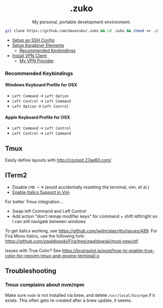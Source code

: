 <div align="center">
  <h1>.zuko</h1>
  <p>My personal, portable development environment.</p>
</div>

```sh
git clone https://github.com/davezuko/.zuko && cd .zuko && chmod +x ./make.sh && ./make.sh
```

* [Setup an SSH Config](http://nerderati.com/2011/03/17/simplify-your-life-with-an-ssh-config-file/)
* [Setup Karabiner Elements](https://pqrs.org/osx/karabiner/)
  * [Recommended Keybindings](#recommended-keybindings)
* [Install VPN Client](https://www.sparklabs.com/viscosity)
  * [My VPN Provider](https://www.privateinternetaccess.com)

### Recommended Keybindings

#### Windows Keyboard Profile for OSX
* `Left Command` -> `Left Option`
* `Left Control` -> `Left Command`
* `Left Option`  -> `Left Control`

#### Apple Keyboard Profile for OSX
* `Left Command` -> `Left Control`
* `Left Control` -> `Left Command`

## Tmux

Easily define layouts with http://cockpit.27ae60.com/

## ITerm2
* Disable `CMD + R` (avoid accidentally resetting the terminal, vim, et al.)
* [Enable Italics Support in Vim](https://alexpearce.me/2014/05/italics-in-iterm2-vim-tmux/)

For better Tmux integration...
* Swap left Command and Left Control
* Add action "don't remap modifier keys" for command + shift left/right so I can still navigate between windows

To get italics working, see https://github.com/jwilm/alacritty/issues/489. For Fira Mono italics, use the following fork: https://github.com/zwaldowski/Fira/tree/zwaldowski/mod-new/otf.

Issues with True Color? See https://bruinsslot.jp/post/how-to-enable-true-color-for-neovim-tmux-and-gnome-terminal/.g

## Troubleshooting

### Tmux complains about nvm/npm

Make sure `node` is not installed via brew, and delete `/usr/local/bin/npm` if it exists. This often gets re-created after a brew update, it seems.


